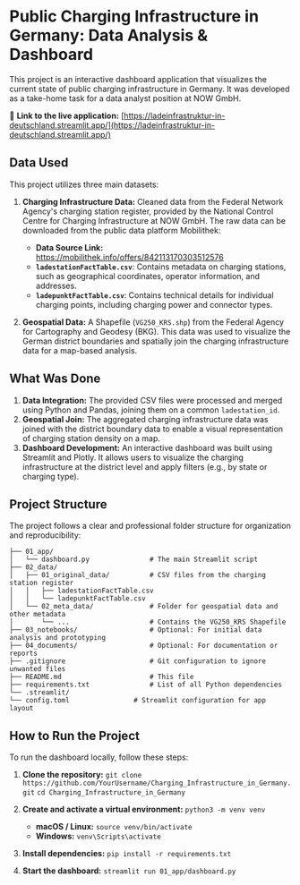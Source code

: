 # Public Charging Infrastructure in Germany: Data Analysis & Dashboard

This project is an interactive dashboard application that visualizes the current state of public charging infrastructure in Germany. It was developed as a take-home task for a data analyst position at NOW GmbH.

🔗 **Link to the live application:** [https://ladeinfrastruktur-in-deutschland.streamlit.app/](https://ladeinfrastruktur-in-deutschland.streamlit.app/)

## Data Used

This project utilizes three main datasets:

1.  **Charging Infrastructure Data:** Cleaned data from the Federal Network Agency's charging station register, provided by the National Control Centre for Charging Infrastructure at NOW GmbH. The raw data can be downloaded from the public data platform Mobilithek:
    * **Data Source Link:** https://mobilithek.info/offers/842113170303512576
    * **`ladestationFactTable.csv`**: Contains metadata on charging stations, such as geographical coordinates, operator information, and addresses.
    * **`ladepunktFactTable.csv`**: Contains technical details for individual charging points, including charging power and connector types.

2.  **Geospatial Data:** A Shapefile (`VG250_KRS.shp`) from the Federal Agency for Cartography and Geodesy (BKG). This data was used to visualize the German district boundaries and spatially join the charging infrastructure data for a map-based analysis.

## What Was Done

1.  **Data Integration:** The provided CSV files were processed and merged using Python and Pandas, joining them on a common `ladestation_id`.
2.  **Geospatial Join:** The aggregated charging infrastructure data was joined with the district boundary data to enable a visual representation of charging station density on a map.
3.  **Dashboard Development:** An interactive dashboard was built using Streamlit and Plotly. It allows users to visualize the charging infrastructure at the district level and apply filters (e.g., by state or charging type).

## Project Structure

The project follows a clear and professional folder structure for organization and reproducibility:
```
├── 01_app/
│   └── dashboard.py               # The main Streamlit script
├── 02_data/
│   ├── 01_original_data/          # CSV files from the charging station register
│   │   ├── ladestationFactTable.csv
│   │   └── ladepunktFactTable.csv
│   └── 02_meta_data/              # Folder for geospatial data and other metadata
│       └── ...                    # Contains the VG250_KRS Shapefile
├── 03_notebooks/                  # Optional: For initial data analysis and prototyping
├── 04_documents/                  # Optional: For documentation or reports
├── .gitignore                     # Git configuration to ignore unwanted files
├── README.md                      # This file
├── requirements.txt               # List of all Python dependencies
└── .streamlit/
└── config.toml                # Streamlit configuration for app layout
```

## How to Run the Project

To run the dashboard locally, follow these steps:

1.  **Clone the repository:**
    `git clone https://github.com/YourUsername/Charging_Infrastructure_in_Germany.git`
    `cd Charging_Infrastructure_in_Germany`

2.  **Create and activate a virtual environment:**
    `python3 -m venv venv`
    * **macOS / Linux:** `source venv/bin/activate`
    * **Windows:** `venv\Scripts\activate`

3.  **Install dependencies:**
    `pip install -r requirements.txt`

4.  **Start the dashboard:**
    `streamlit run 01_app/dashboard.py`
